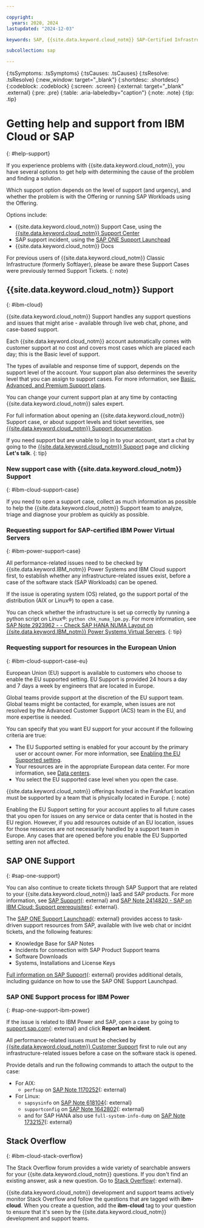 ```yaml
---

copyright:
  years: 2020, 2024
lastupdated: "2024-12-03"

keywords: SAP, {{site.data.keyword.cloud_notm}} SAP-Certified Infrastructure, {{site.data.keyword.ibm_cloud_sap}}, SAP Workloads, support, support case, premium support, advanced support, basic support, support page, help, SAP ONE Support

subcollection: sap

---
```


{:tsSymptoms: .tsSymptoms}
{:tsCauses: .tsCauses}
{:tsResolve: .tsResolve}
{:new_window: target="_blank"}
{:shortdesc: .shortdesc}
{:codeblock: .codeblock}
{:screen: .screen}
{:external: target="_blank" .external}
{:pre: .pre}
{:table: .aria-labeledby="caption"}
{:note: .note}
{:tip: .tip}


# Getting help and support from IBM Cloud or SAP
{: #help-support}

If you experience problems with {{site.data.keyword.cloud_notm}}, you have several options to get help with determining the cause of the problem and finding a solution.

Which support option depends on the level of support (and urgency), and whether the problem is with the Offering or running SAP Workloads using the Offering.

Options include:
- {{site.data.keyword.cloud_notm}} Support Case, using the [{{site.data.keyword.cloud_notm}} Support Center](https://cloud.ibm.com/unifiedsupport/supportcenter)
- SAP support incident, using the [SAP ONE Support Launchpad](https://launchpad.support.sap.com/)
- {{site.data.keyword.cloud_notm}} Docs

For previous users of {{site.data.keyword.cloud_notm}} Classic Infrastructure (formerly Softlayer), please be aware these Support Cases were previously termed Support Tickets.
{: note}


## {{site.data.keyword.cloud_notm}} Support
{: #ibm-cloud}

{{site.data.keyword.cloud_notm}} Support handles any support questions and issues that might arise - available through live web chat, phone, and case-based support.

Each {{site.data.keyword.cloud_notm}} account automatically comes with customer support at no cost and covers most cases which are placed each day; this is the Basic level of support.

The types of available and response time of support, depends on the support level of the account. Your support plan also determines the severity level that you can assign to support cases. For more information, see [Basic, Advanced, and Premium Support plans](/docs/get-support?topic=get-support-support-plans).

You can change your current support plan at any time by contacting {{site.data.keyword.cloud_notm}} sales expert.

For full information about opening an {{site.data.keyword.cloud_notm}} Support case, or about support levels and ticket severities, see [{{site.data.keyword.cloud_notm}} Support documentation](/docs/get-support).

If you need support but are unable to log in to your account, start a chat by going to the [{{site.data.keyword.cloud_notm}} Support](https://www.ibm.com/cloud/support) page and clicking **Let's talk**.
{: tip}


### New support case with {{site.data.keyword.cloud_notm}} Support
{: #ibm-cloud-support-case}

If you need to open a support case, collect as much information as possible to help the {{site.data.keyword.cloud_notm}} Support team to analyze, triage and diagnose your problem as quickly as possible.

### Requesting support for SAP-certified IBM Power Virtual Servers
{: #ibm-power-support-case}

All performance-related issues need to be checked by {{site.data.keyword.IBM_notm}} Power Systems and IBM Cloud support first, to establish whether any infrastructure-related issues exist, before a case of the software stack (SAP Workloads) can be opened.

If the issue is operating system (OS) related, go the support portal of the distribution (AIX or Linux&reg;) to open a case.

You can check whether the infrastructure is set up correctly by running a python script on Linux&reg;: `python chk_numa_lpm.py`. For more information, see [SAP Note 2923962 -  - Check SAP HANA NUMA Layout on {{site.data.keyword.IBM_notm}} Power Systems Virtual Servers](https://me.sap.com/notes/2923962).
{: tip}

### Requesting support for resources in the European Union
{: #ibm-cloud-support-case-eu}

European Union (EU) support is available to customers who choose to enable the EU supported setting. EU Support is provided 24 hours a day and 7 days a week by engineers that are located in Europe.

Global teams provide support at the discretion of the EU support team. Global teams might be contacted, for example, when issues are not resolved by the Advanced Customer Support (ACS) team in the EU, and more expertise is needed.

You can specify that you want EU support for your account if the following criteria are true:

* The EU Supported setting is enabled for your account by the primary user or account owner. For more information, see [Enabling the EU Supported setting](/docs/account?topic=account-eu-hipaa-supported#bill_eusupported).
* Your resources are in the appropriate European data center. For more information, see [Data centers](/docs/overview?topic=overview-locations#data-centers).
* You select the EU supported case level when you open the case.

{{site.data.keyword.cloud_notm}} offerings hosted in the Frankfurt location must be supported by a team that is physically located in Europe.
{: note}

Enabling the EU Support setting for your account applies to all future cases that you open for issues on any service or data center that is hosted in the EU region. However, if you add resources outside of an EU location, issues for those resources are not necessarily handled by a support team in Europe. Any cases that are opened before you enable the EU Supported setting aren not affected.


## SAP ONE Support
{: #sap-one-support}

You can also continue to create tickets through SAP Support that are related to your {{site.data.keyword.cloud_notm}} IaaS and SAP products. For more information, see [SAP Support](https://support.sap.com/en/index.html){: external} and [SAP Note 2414820 - SAP on IBM Cloud: Support prerequisites](https://me.sap.com/notes/2414820){: external}.

The [SAP ONE Support Launchpad](https://launchpad.support.sap.com){: external} provides access to task-driven support resources from SAP, available with live web chat or incidnt tickets, and the following features:
- Knowledge Base for SAP Notes
- Incidents for connection with SAP Product Support teams
- Software Downloads
- Systems, Installations and License Keys

[Full information on SAP Support](https://support.sap.com/en/my-support.html){: external} provides additional details, including guidance on how to use the SAP ONE Support Launchpad.


### SAP ONE Support process for IBM Power
{: #sap-one-support-ibm-power}

If the issue is related to IBM Power and SAP, open a case by going to [support.sap.com](https://support.sap.com/en/index.html){: external} and click **Report an Incident**.

All performance-related issues must be checked by [{{site.data.keyword.cloud_notm}} Customer Support](/docs/get-support) first to rule out any infrastructure-related issues before a case on the software stack is opened.

Provide details and run the following commands to attach the output to the case:

* For AIX:
  * `perfsap` on [SAP Note 1170252](https://me.sap.com/notes/1170252){: external}
* For Linux:
  * `sapsysinfo` on [SAP Note 618104](https://me.sap.com/notes/618104){: external}
  * `supportconfig` on [SAP Note 1642802](https://me.sap.com/notes/1642802){: external}
  * and for SAP HANA also use `full-system-info-dump` on [SAP Note 1732157](https://me.sap.com/notes/1732157){: external}


## Stack Overflow
{: #ibm-cloud-stack-overflow}

The Stack Overflow forum provides a wide variety of searchable answers for your {{site.data.keyword.cloud_notm}} questions. If you don't find an existing answer, ask a new question. Go to [Stack Overflow](https://stackoverflow.com/questions/tagged/ibm-cloud){: external}.

{{site.data.keyword.cloud_notm}} development and support teams actively monitor Stack Overflow and follow the questions that are tagged with **ibm-cloud**. When you create a question, add the **ibm-cloud** tag to your question to ensure that it's seen by the {{site.data.keyword.cloud_notm}} development and support teams.
